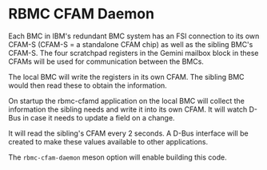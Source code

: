 # RBMC CFAM Daemon

Each BMC in IBM's redundant BMC system has an FSI connection to its own CFAM-S
(CFAM-S = a standalone CFAM chip) as well as the sibling BMC's CFAM-S. The four
scratchpad registers in the Gemini mailbox block in these CFAMs will be used for
communication between the BMCs.

The local BMC will write the registers in its own CFAM. The sibling BMC would
then read these to obtain the information.

On startup the rbmc-cfamd application on the local BMC will collect the
information the sibling needs and write it into its own CFAM. It will watch
D-Bus in case it needs to update a field on a change.

It will read the sibling's CFAM every 2 seconds. A D-Bus interface will be
created to make these values available to other applications.

The `rbmc-cfam-daemon` meson option will enable building this code.
